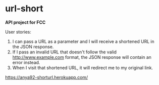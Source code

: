# url-short
<b>API project for FCC</b>

User stories: <br>
1. I can pass a URL as a parameter and I will receive a shortened URL in the JSON response. <br>
2. If I pass an invalid URL that doesn't follow the valid http://www.example.com format, the JSON response will contain an error instead.<br>
3. When I visit that shortened URL, it will redirect me to my original link. <br>

https://anya92-shorturl.herokuapp.com/
